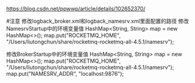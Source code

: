 https://blog.csdn.net/ppwwp/article/details/102652370/

#注意
修改logback_broker.xml和logback_namesrv.xml里面配置的路径
修改NamesrvStartup中的环境变量值
HashMap<String, String> map = new HashMap<>();
map.put("ROCKETMQ_HOME", "/Users/liutongchun/share/rocketmq-rocketmq-all-4.5.1/namesrv");

修改BrokerStartup中的环境变量值
HashMap<String, String> map = new HashMap<>();
map.put("ROCKETMQ_HOME", "/Users/liutongchun/share/rocketmq-rocketmq-all-4.5.1/namesrv");
map.put("NAMESRV_ADDR", "localhost:9876");